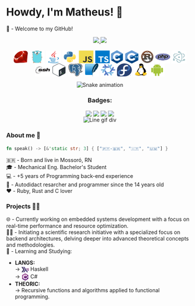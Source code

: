 # Howdy, I'm Matheus! 👋

🚀 - Welcome to my GitHub!

<div align="center">
  
  <a href="https://github.com/mvghasty"  align="left">
    <img height="140em" src="https://github-readme-stats.vercel.app/api?username=mvghasty&show_icons=true&theme=nightowl&include_all_commits=true&count_private=true">
    <img height="140em" src="https://github-readme-stats.vercel.app/api/top-langs/?username=mvghasty&layout=compact&langs_count=9&theme=nightowl">
  </a> 

</div>

<div style="display: inline_block" align="center"><br>
  <img align="center" alt="Ruby" height="35" width="40" src="https://raw.githubusercontent.com/devicons/devicon/refs/heads/master/icons/ruby/ruby-original.svg">
  <img align="center" alt="Go" height="35" width="40" src="https://raw.githubusercontent.com/devicons/devicon/refs/heads/master/icons/go/go-original.svg">
  <img align="center" alt="Java" height="35" width="40" src="https://raw.githubusercontent.com/devicons/devicon/refs/heads/master/icons/java/java-original.svg">
  <img align="center" alt="Python" height="35" width="40" src="https://raw.githubusercontent.com/devicons/devicon/master/icons/python/python-original.svg">
  <img align="center" alt="JS" height="35" width="40" src="https://raw.githubusercontent.com/devicons/devicon/refs/heads/master/icons/javascript/javascript-original.svg">
  <img align="center" alt="TS" height="35" width="40" src="https://raw.githubusercontent.com/devicons/devicon/refs/heads/master/icons/typescript/typescript-original.svg">
  <img align="center" alt="C" height="35" width="32" src="icons/C.png">
  <img align="center" alt="Cpp" height="35" width="40" src="https://raw.githubusercontent.com/devicons/devicon/refs/heads/master/icons/cplusplus/cplusplus-original.svg">
  <img align="center" alt="Rustuwu" height="35" width="35" src="icons/rust.png">
  <img align="center" alt="Php" height="35" width="40" src="https://raw.githubusercontent.com/devicons/devicon/refs/heads/master/icons/php/php-original.svg">
  <img align="center" alt="Electron" height="35" width="40" src="https://raw.githubusercontent.com/devicons/devicon/ca28c779441053191ff11710fe24a9e6c23690d6/icons/electron/electron-original.svg">
  <img align="center" alt="ssh" height="35" width="40" src="https://raw.githubusercontent.com/devicons/devicon/refs/heads/master/icons/ssh/ssh-original-wordmark.svg">
  <img align="center" alt="bash" height="35" width="40" src="https://raw.githubusercontent.com/devicons/devicon/refs/heads/master/icons/bash/bash-original.svg">
  <img align="center" alt="postgres" height="35" width="40" src="https://raw.githubusercontent.com/devicons/devicon/refs/heads/master/icons/postgresql/postgresql-original.svg">
  <img align="center" alt="sqlite" height="35" width="40" src="https://raw.githubusercontent.com/devicons/devicon/refs/heads/master/icons/sqlite/sqlite-original.svg">
  <img align="center" alt="Nix" height="35" width="40" src="https://raw.githubusercontent.com/devicons/devicon/refs/heads/master/icons/nixos/nixos-original.svg">
  <img align="center" alt="Fedora" height="35" width="40" src="https://raw.githubusercontent.com/devicons/devicon/refs/heads/master/icons/fedora/fedora-original.svg">
  <img align="center" alt="THELinux" height="35" width="40" src="https://raw.githubusercontent.com/devicons/devicon/refs/heads/master/icons/linux/linux-original.svg">
  <img align="center" alt="Android" height="35" width="40" src="https://raw.githubusercontent.com/devicons/devicon/refs/heads/master/icons/android/android-original.svg">
  
  <p align="center">
    <img src="https://raw.githubusercontent.com/mvghasty/mvghasty/refs/heads/main/github-contribution-grid-snake.svg" target="_blank" alt="Snake animation">  
  </p>

### Badges:

</div>

<div style="display: inline_block" align="center">
  <img height="200em" src="https://raw.githubusercontent.com/mvghasty/mvghasty/refs/heads/main/openhub_original.png" align="center">
  <img height="200em" src="https://raw.githubusercontent.com/mvghasty/mvghasty/refs/heads/main/CS50.png" align="center"> 
  <img height="200em" src="https://github.com/mvghasty/mvghasty/blob/main/FSF-bdg.png" align="center">
  <img height="200em" src="https://github.com/mvghasty/mvghasty/blob/main/mit.png" align="center">
</div>

<div align="center">
  <img src="https://raw.githubusercontent.com/mvghasty/mvghasty/refs/heads/main/jumpy.gif" alt="Line gif div" width="2500em", height="100em">
</div>

### About me 🫠

```rust
fn speak() -> [&'static str; 3] { ["🇵🇹-🇧🇷", "🇮🇹", "🇺🇲"] }
```

🇧🇷 - Born and live in Mossoró, RN <br>
🎓 - Mechanical Eng. Bachelor's Student <br>
💻 - +5 years of Programming back-end experience <br>
🔎 - Autodidact resarcher and programmer since the 14 years old <br>
❤️ - Ruby, Rust and C lover <br>

### Projects 👨‍💻

🌐 - Currently working on embedded systems development with a focus on real-time performance and resource optimization. <br>
👨‍🔬 - Initiating a scientific research initiative with a specialized focus on backend architectures, delving deeper into advanced theoretical concepts and methodologies. <br>
📖 - Learning and Studying: 
  - **LANGS:** <br>
    -> <img src="https://raw.githubusercontent.com/devicons/devicon/refs/heads/master/icons/haskell/haskell-original.svg" width="20" align="center"> Haskell <br> 
    -> <img src="https://raw.githubusercontent.com/devicons/devicon/refs/heads/master/icons/csharp/csharp-original.svg" width="20" align="center"> C# <br>
  - **THEORIC:** <br>
    -> Recursive functions and algorithms applied to functional programming.
